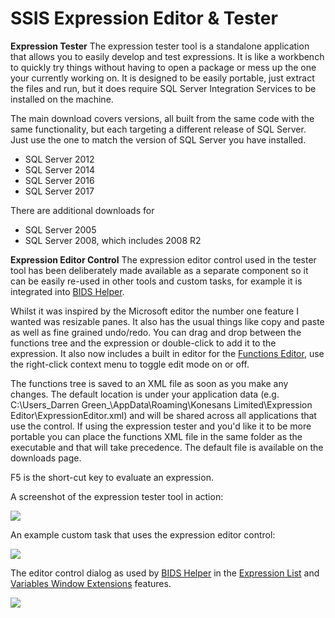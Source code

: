# SSIS Expression Editor & Tester
**Expression Tester**
The expression tester tool is a standalone application that allows you to easily develop and test expressions. It is like a workbench to quickly try things without having to open a package or mess up the one your currently working on. It is designed to be easily portable, just extract the files and run, but it does require SQL Server Integration Services to be installed on the machine. 

The main download covers versions, all built from the same code with the same functionality, but each targeting a different release of SQL Server. Just use the one to match the version of SQL Server you have installed.
* SQL Server 2012
* SQL Server 2014
* SQL Server 2016
* SQL Server 2017

There are additional downloads for 
* SQL Server 2005
* SQL Server 2008, which includes 2008 R2

**Expression Editor Control**
The expression editor control used in the tester tool has been deliberately made available as a separate component so it can be easily re-used in other tools and custom tasks, for example it is integrated into [BIDS Helper](http://bidshelper.codeplex.com/).

Whilst it was inspired by the Microsoft editor the number one feature I wanted was resizable panes. It also has the usual things like copy and paste as well as fine grained undo/redo. You can drag and drop between the functions tree and the expression or double-click to add it to the expression. It also now includes a built in editor for the [Functions Editor](Functions-Editor), use the right-click context menu to toggle edit mode on or off.

The functions tree is saved to an XML file as soon as you make any changes. The default location is under your application data (e.g. C:\Users\_Darren Green_\AppData\Roaming\Konesans Limited\Expression Editor\ExpressionEditor.xml) and will be shared across all applications that use the control. If using the expression tester and you'd like it to be more portable you can place the functions XML file in the same folder as the executable and that will take precedence. The default file is available on the downloads page.

F5 is the short-cut key to evaluate an expression.

A screenshot of the expression tester tool in action:

![](Home_ExpressionTesterUI.png)



An example custom task that uses the expression editor control:

![](Home_EditorControl.png)



The editor control dialog as used by [BIDS Helper](http://bidshelper.codeplex.com/) in the [Expression List](http://bidshelper.codeplex.com/wikipage?title=Expression%20List&referringTitle=Documentation) and [Variables Window Extensions](http://bidshelper.codeplex.com/wikipage?title=Variables%20Window%20Extensions&referringTitle=Documentation) features.

![](Home_ExpressionEditor.png)
